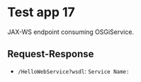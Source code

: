 # Test app 17

JAX-WS endpoint consuming OSGiService.

## Request-Response

- `/HelloWebService?wsdl`: `Service Name:`
